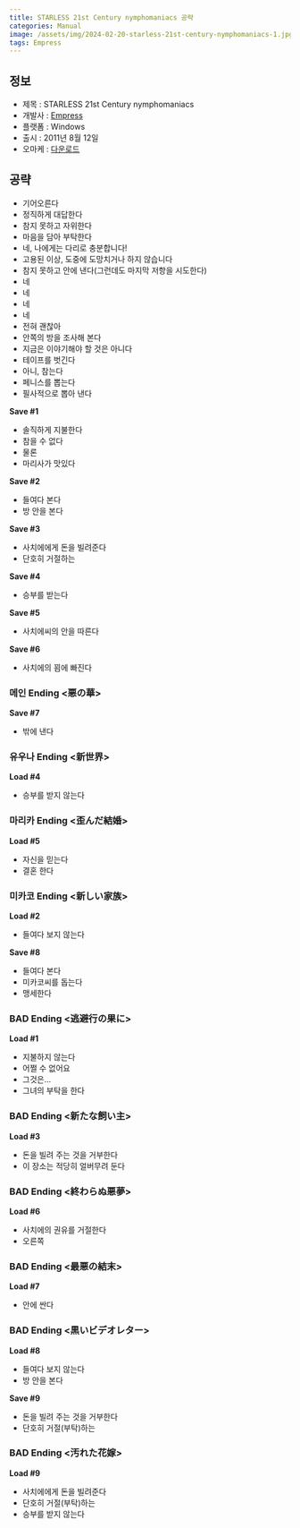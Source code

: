 ```yaml
---
title: STARLESS 21st Century nymphomaniacs 공략
categories: Manual
image: /assets/img/2024-02-20-starless-21st-century-nymphomaniacs-1.jpg
tags: Empress
---
```

## 정보

* 제목 : STARLESS 21st Century nymphomaniacs
* 개발사 : [Empress](/tags/empress)
* 플랫폼 : Windows
* 출시 : 2011년 8월 12일
* 오마케 : [다운로드](/assets/omake/starless-21st-century-nymphomaniacs.zip)


## 공략

* 기어오른다
* 정직하게 대답한다
* 참지 못하고 자위한다
* 마음을 담아 부탁한다
* 네, 나에게는 다리로 충분합니다!
* 고용된 이상, 도중에 도망치거나 하지 않습니다
* 참지 못하고 안에 낸다(그런데도 마지막 저항을 시도한다)
* 네
* 네
* 네
* 네
* 전혀 괜찮아
* 안쪽의 방을 조사해 본다
* 지금은 이야기해야 할 것은 아니다
* 테이프를 벗긴다
* 아니, 참는다
* 페니스를 뽑는다
* 필사적으로 뽑아 낸다

**Save #1**
* 솔직하게 지불한다
* 참을 수 없다
* 물론
* 마리사가 맛있다

**Save #2**
* 들여다 본다
* 방 안을 본다

**Save #3**
* 사치에에게 돈을 빌려준다
* 단호히 거절하는

**Save #4**
* 승부를 받는다

**Save #5**
* 사치에씨의 안을 따른다

**Save #6**
* 사치에의 꾐에 빠진다

### 메인 Ending <悪の華>

**Save #7**
* 밖에 낸다

### 유우나 Ending <新世界>

**Load #4**
* 승부를 받지 않는다

### 마리카 Ending <歪んだ結婚>

**Load #5**
* 자신을 믿는다
* 결혼 한다

### 미카코 Ending <新しい家族>

**Load #2**
* 들여다 보지 않는다

**Save #8**
* 들여다 본다
* 미카코씨를 돕는다
* 맹세한다

### BAD Ending <逃避行の果に>

**Load #1**
* 지불하지 않는다
* 어쩔 수 없어요
* 그것은...
* 그녀의 부탁을 한다

### BAD Ending <新たな飼い主>

**Load #3**
* 돈을 빌려 주는 것을 거부한다
* 이 장소는 적당히 얼버무려 둔다

### BAD Ending <終わらぬ悪夢>

**Load #6**
* 사치에의 권유를 거절한다
* 오른쪽

### BAD Ending <最悪の結末>

**Load #7**
* 안에 싼다

### BAD Ending <黒いビデオレター>

**Load #8**
* 들여다 보지 않는다
* 방 안을 본다

**Save #9**
* 돈을 빌려 주는 것을 거부한다
* 단호히 거절(부탁)하는

### BAD Ending <汚れた花嫁>

**Load #9**
* 사치에에게 돈을 빌려준다
* 단호히 거절(부탁)하는
* 승부를 받지 않는다
